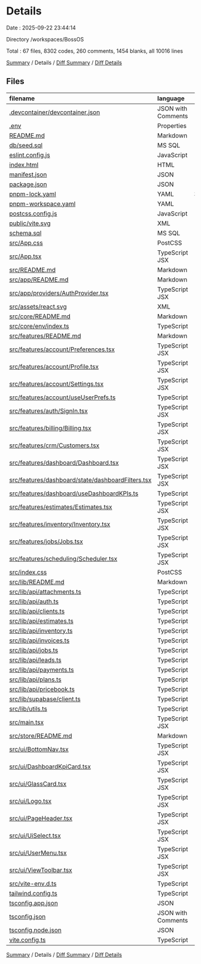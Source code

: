 # Details

Date : 2025-09-22 23:44:14

Directory /workspaces/BossOS

Total : 67 files,  8302 codes, 260 comments, 1454 blanks, all 10016 lines

[Summary](results.md) / Details / [Diff Summary](diff.md) / [Diff Details](diff-details.md)

## Files
| filename | language | code | comment | blank | total |
| :--- | :--- | ---: | ---: | ---: | ---: |
| [.devcontainer/devcontainer.json](/.devcontainer/devcontainer.json) | JSON with Comments | 16 | 0 | 1 | 17 |
| [.env](/.env) | Properties | 2 | 0 | 1 | 3 |
| [README.md](/README.md) | Markdown | 87 | 0 | 41 | 128 |
| [db/seed.sql](/db/seed.sql) | MS SQL | 284 | 32 | 40 | 356 |
| [eslint.config.js](/eslint.config.js) | JavaScript | 22 | 0 | 2 | 24 |
| [index.html](/index.html) | HTML | 14 | 0 | 1 | 15 |
| [manifest.json](/manifest.json) | JSON | 12 | 0 | 1 | 13 |
| [package.json](/package.json) | JSON | 49 | 0 | 1 | 50 |
| [pnpm-lock.yaml](/pnpm-lock.yaml) | YAML | 3,601 | 0 | 952 | 4,553 |
| [pnpm-workspace.yaml](/pnpm-workspace.yaml) | YAML | 3 | 0 | 1 | 4 |
| [postcss.config.js](/postcss.config.js) | JavaScript | 5 | 0 | 0 | 5 |
| [public/vite.svg](/public/vite.svg) | XML | 1 | 0 | 0 | 1 |
| [schema.sql](/schema.sql) | MS SQL | 0 | 0 | 1 | 1 |
| [src/App.css](/src/App.css) | PostCSS | 37 | 0 | 6 | 43 |
| [src/App.tsx](/src/App.tsx) | TypeScript JSX | 32 | 0 | 4 | 36 |
| [src/README.md](/src/README.md) | Markdown | 8 | 0 | 4 | 12 |
| [src/app/README.md](/src/app/README.md) | Markdown | 3 | 0 | 0 | 3 |
| [src/app/providers/AuthProvider.tsx](/src/app/providers/AuthProvider.tsx) | TypeScript JSX | 136 | 23 | 27 | 186 |
| [src/assets/react.svg](/src/assets/react.svg) | XML | 1 | 0 | 0 | 1 |
| [src/core/README.md](/src/core/README.md) | Markdown | 3 | 0 | 0 | 3 |
| [src/core/env/index.ts](/src/core/env/index.ts) | TypeScript | 9 | 0 | 3 | 12 |
| [src/features/README.md](/src/features/README.md) | Markdown | 19 | 0 | 0 | 19 |
| [src/features/account/Preferences.tsx](/src/features/account/Preferences.tsx) | TypeScript JSX | 181 | 3 | 16 | 200 |
| [src/features/account/Profile.tsx](/src/features/account/Profile.tsx) | TypeScript JSX | 104 | 4 | 14 | 122 |
| [src/features/account/Settings.tsx](/src/features/account/Settings.tsx) | TypeScript JSX | 178 | 6 | 8 | 192 |
| [src/features/account/useUserPrefs.ts](/src/features/account/useUserPrefs.ts) | TypeScript | 46 | 0 | 6 | 52 |
| [src/features/auth/SignIn.tsx](/src/features/auth/SignIn.tsx) | TypeScript JSX | 69 | 0 | 4 | 73 |
| [src/features/billing/Billing.tsx](/src/features/billing/Billing.tsx) | TypeScript JSX | 196 | 10 | 11 | 217 |
| [src/features/crm/Customers.tsx](/src/features/crm/Customers.tsx) | TypeScript JSX | 185 | 11 | 12 | 208 |
| [src/features/dashboard/Dashboard.tsx](/src/features/dashboard/Dashboard.tsx) | TypeScript JSX | 206 | 5 | 26 | 237 |
| [src/features/dashboard/state/dashboardFilters.tsx](/src/features/dashboard/state/dashboardFilters.tsx) | TypeScript JSX | 58 | 4 | 12 | 74 |
| [src/features/dashboard/useDashboardKPIs.ts](/src/features/dashboard/useDashboardKPIs.ts) | TypeScript | 53 | 2 | 8 | 63 |
| [src/features/estimates/Estimates.tsx](/src/features/estimates/Estimates.tsx) | TypeScript JSX | 214 | 11 | 12 | 237 |
| [src/features/inventory/Inventory.tsx](/src/features/inventory/Inventory.tsx) | TypeScript JSX | 213 | 12 | 12 | 237 |
| [src/features/jobs/Jobs.tsx](/src/features/jobs/Jobs.tsx) | TypeScript JSX | 207 | 14 | 16 | 237 |
| [src/features/scheduling/Scheduler.tsx](/src/features/scheduling/Scheduler.tsx) | TypeScript JSX | 205 | 8 | 21 | 234 |
| [src/index.css](/src/index.css) | PostCSS | 378 | 34 | 57 | 469 |
| [src/lib/README.md](/src/lib/README.md) | Markdown | 15 | 0 | 0 | 15 |
| [src/lib/api/attachments.ts](/src/lib/api/attachments.ts) | TypeScript | 1 | 0 | 1 | 2 |
| [src/lib/api/auth.ts](/src/lib/api/auth.ts) | TypeScript | 1 | 0 | 1 | 2 |
| [src/lib/api/clients.ts](/src/lib/api/clients.ts) | TypeScript | 1 | 0 | 1 | 2 |
| [src/lib/api/estimates.ts](/src/lib/api/estimates.ts) | TypeScript | 30 | 8 | 8 | 46 |
| [src/lib/api/inventory.ts](/src/lib/api/inventory.ts) | TypeScript | 1 | 0 | 1 | 2 |
| [src/lib/api/invoices.ts](/src/lib/api/invoices.ts) | TypeScript | 22 | 0 | 5 | 27 |
| [src/lib/api/jobs.ts](/src/lib/api/jobs.ts) | TypeScript | 18 | 0 | 2 | 20 |
| [src/lib/api/leads.ts](/src/lib/api/leads.ts) | TypeScript | 17 | 4 | 3 | 24 |
| [src/lib/api/payments.ts](/src/lib/api/payments.ts) | TypeScript | 1 | 0 | 1 | 2 |
| [src/lib/api/plans.ts](/src/lib/api/plans.ts) | TypeScript | 1 | 0 | 1 | 2 |
| [src/lib/api/pricebook.ts](/src/lib/api/pricebook.ts) | TypeScript | 1 | 0 | 1 | 2 |
| [src/lib/supabase/client.ts](/src/lib/supabase/client.ts) | TypeScript | 8 | 1 | 4 | 13 |
| [src/lib/utils.ts](/src/lib/utils.ts) | TypeScript | 5 | 1 | 2 | 8 |
| [src/main.tsx](/src/main.tsx) | TypeScript JSX | 265 | 18 | 20 | 303 |
| [src/store/README.md](/src/store/README.md) | Markdown | 3 | 0 | 0 | 3 |
| [src/ui/BottomNav.tsx](/src/ui/BottomNav.tsx) | TypeScript JSX | 79 | 6 | 7 | 92 |
| [src/ui/DashboardKpiCard.tsx](/src/ui/DashboardKpiCard.tsx) | TypeScript JSX | 49 | 0 | 6 | 55 |
| [src/ui/GlassCard.tsx](/src/ui/GlassCard.tsx) | TypeScript JSX | 61 | 5 | 11 | 77 |
| [src/ui/Logo.tsx](/src/ui/Logo.tsx) | TypeScript JSX | 16 | 0 | 1 | 17 |
| [src/ui/PageHeader.tsx](/src/ui/PageHeader.tsx) | TypeScript JSX | 52 | 5 | 3 | 60 |
| [src/ui/UiSelect.tsx](/src/ui/UiSelect.tsx) | TypeScript JSX | 152 | 5 | 10 | 167 |
| [src/ui/UserMenu.tsx](/src/ui/UserMenu.tsx) | TypeScript JSX | 556 | 21 | 31 | 608 |
| [src/ui/ViewToolbar.tsx](/src/ui/ViewToolbar.tsx) | TypeScript JSX | 49 | 4 | 3 | 56 |
| [src/vite-env.d.ts](/src/vite-env.d.ts) | TypeScript | 0 | 1 | 1 | 2 |
| [tailwind.config.ts](/tailwind.config.ts) | TypeScript | 4 | 0 | 2 | 6 |
| [tsconfig.app.json](/tsconfig.app.json) | JSON | 18 | 0 | 1 | 19 |
| [tsconfig.json](/tsconfig.json) | JSON with Comments | 7 | 0 | 1 | 8 |
| [tsconfig.node.json](/tsconfig.node.json) | JSON | 21 | 2 | 3 | 26 |
| [vite.config.ts](/vite.config.ts) | TypeScript | 11 | 0 | 2 | 13 |

[Summary](results.md) / Details / [Diff Summary](diff.md) / [Diff Details](diff-details.md)